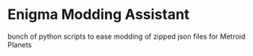 # Enigma Modding Assistant
 bunch of python scripts to ease modding of zipped json files for Metroid Planets
